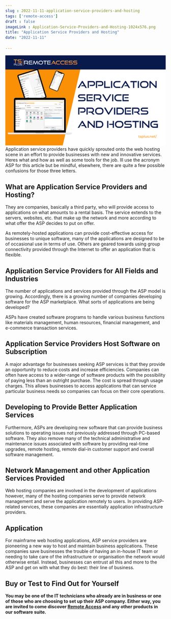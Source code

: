 ```yaml
---
slug : 2022-11-11-application-service-providers-and-hosting
tags: ['remote-access']
draft : false 
imageLink : Application-Service-Providers-and-Hosting-1024x576.png
title: "Application Service Providers and Hosting"
date: "2022-11-11"

---
```


 [![Article title, TSplus logo and link, illustrated by pictures of computer devices showing TSplus Remote Access screenshot.](./images/Application-Service-Providers-and-Hosting-1024x576.png)](https://tsplus.net/remote-access/)Application service providers have quickly sprouted onto the web hosting scene in an effort to provide businesses with new and innovative services. Heres what and how as well as some tools for the job. Ill use the acronym ASP for this article but be mindful, elsewhere, there are quite a few possible confusions for those three letters.

## What are Application Service Providers and Hosting?

They are companies, basically a third party, who will provide access to applications on what amounts to a rental basis. The service extends to the servers, websites, etc. that make up the network and more according to what offer the ASP decides to put on offer.

As remotely-hosted applications can provide cost-effective access for businesses to unique software, many of the applications are designed to be of occasional use in terms of use. Others are geared towards using group connectivity provided through the Internet to offer an application that is flexible.

## Application Service Providers for All Fields and Industries

The number of applications and services provided through the ASP model is growing. Accordingly, there is a growing number of companies developing software for the ASP marketplace. What sorts of applications are being developed?

ASPs have created software programs to handle various business functions like materials management, human resources, financial management, and e-commerce transaction services.

## Application Service Providers Host Software on Subscription

A major advantage for businesses seeking ASP services is that they provide an opportunity to reduce costs and increase efficiencies. Companies can often have access to a wider-range of software products with the possibility of paying less than an outright purchase. The cost is spread through usage charges. This allows businesses to access applications that can service particular business needs so companies can focus on their core operations.

## Developing to Provide Better Application Services

Furthermore, ASPs are developing new software that can provide business solutions to operating issues not previously addressed through PC-based software. They also remove many of the technical administrative and maintenance issues associated with software by providing real-time upgrades, remote hosting, remote dial-in customer support and overall software management.

## Network Management and other Application Services Provided

Web hosting companies are involved in the development of applications  however, many of the hosting companies serve to provide network management and serve the application remotely to users. In providing ASP-related services, these companies are essentially application infrastructure providers.

## Application

For mainframe web hosting applications, ASP service providers are pioneering a new way to host and maintain business applications. These companies save businesses the trouble of having an in-house IT team or needing to take care of the infrastructure or organisation the network would otherwise entail. Instead, businesses can entrust all this and more to the ASP and get on with what they do best: their line of business.

## Buy or Test to Find Out for Yourself

**You may be one of the IT technicians who already are in business or one of those who are choosing to set up their ASP company. Either way, you are invited to come discover [Remote Access](https://tsplus.net/remote-access/) and any other products in our software suite.**
